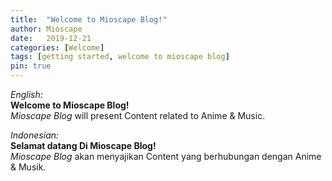 ```yaml
---
title:  "Welcome to Mioscape Blog!"
author: Mioscape
date:   2019-12-21
categories: [Welcome]
tags: [getting started, welcome to mioscape blog]
pin: true
---
```

_English:_  
**Welcome to Mioscape Blog!**  
_Mioscape Blog_ will present Content related to Anime & Music.  

_Indonesian:_  
**Selamat datang Di Mioscape Blog!**  
_Mioscape Blog_ akan menyajikan Content yang berhubungan dengan Anime & Musik.
